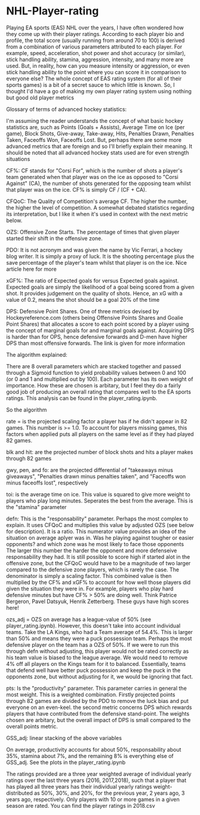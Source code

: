 # NHL-Player-rating

Playing EA sports (EAS) NHL over the years, I have often wondered how they come up with their player ratings. According to each player bio and profile, the total score (usually running from around 70 to 100) is derived from a combination of various parameters attributed to each player. For example, speed, acceleration, shot power and shot accuracy (or similar), stick handling ability, stamina, aggression, intensity, and many more are used. But, in reality, how can you measure intensity or aggression, or even stick handling ability to the point where you can score it in comparison to everyone else? The whole concept of EAS rating system (for all of their sports games) is a bit of a secret sauce to which little is known. So, I thought I'd have a go of making my own player rating system using nothing but good old player metrics

Glossary of terms of advanced hockey statistics:

I'm assuming the reader understands the concept of what basic hockey statistics are, such as Points (Goals + Assists), Average Time on Ice (per game), Block Shots, Give-away, Take-away, Hits, Penalties Drawn, Penalties Taken, Faceoffs Won, Faceoffs Lost. But, perhaps there are some more advanced metrics that are foreign and so I'll briefly explain their meaning. It should be noted that all advanced hockey stats used are for even strength situations

CF%: CF stands for "Corsi For", which is the number of shots a player's team generated when that player was on the ice as opposed to "Corsi Against" (CA), the number of shots generated for the opposing team whilst that player was on the ice. CF% is simply CF / (CF + CA).

CFQoC: The Quality of Competition's average CF. The higher the number, the higher the level of competition. A somewhat debated statistics regarding its interpretation, but I like it when it's used in context with the next metric below.

OZS: Offensive Zone Starts. The percentage of times that given player started their shift in the offensive zone.

PDO: It is not acronym and was given the name by Vic Ferrari, a hockey blog writer. It is simply a proxy of luck. It is the shooting percentage plus the save percentage of the player's team whilst that player is on the ice. Nice article here for more 

xGF%: The ratio of Expected goals for versus Expected goals against. Expected goals are simply the likelihood of a goal being scored from a given shot. It provides judgement on the quality of shots. Hence, an xG with a value of 0.2, means the shot should be a goal 20% of the time

DPS: Defensive Point Shares. One of three metrics devised by Hockeyreference.com (others being Offensive Points Shares and Goalie Point Shares) that allocates a score to each point scored by a player using the concept of marginal goals for and marginal goals against. Acquiring DPS is harder than for OPS, hence defensive forwards and D-men have higher DPS than most offensive forwards. The link is given for more information

The algorithm explained:

There are 8 overall parameters which are stacked together and passed through a Sigmoid function to yield probability values between 0 and 100 (or 0 and 1 and multiplied out by 100). Each parameter has its own weight of importance. How these are chosen is arbitary, but I feel they do a fairly good job of producing an overall rating that compares well to the EA sports ratings. This analysis can be found in the player_rating.ipynb. 

So the algorithm

rate = is the projected scaling factor a player has if he didn't appear in 82 games. This number is >= 1.0. To account for players missing games, this factors when applied puts all players on the same level as if they had played 82 games.

blk and hit: are the projected number of block shots and hits a player makes through 82 games

gwy, pen, and fo: are the projected differential of "takeaways minus giveaways", "Penalties drawn minus penalties taken", and "Faceoffs won minus faceoffs lost", respectively

toi: is the average time on ice. This value is squared to give more weight to players who play long minutes. Seperates the best from the average. This is the "stamina" parameter

defn: This is the "responsability" parameter. Perhaps the most complex to explain. It uses CFQoC and multiplies this value by adjusted OZS (see below for description). It is a ratio. This numerator value provides an idea of the situation on average aplyer was in. Was he playing against tougher or easier opponents? and which zone was he most likely to face those opponents The larger this number the harder the opponent and more defenseive responsability they had. It is still possible to score high if started alot in the offensive zone, but the CFQoC would have to be a magnitude of two larger compared to the defensive zone players, which is rarely the case. The denominator is simply a scaling factor. This combined value is then multiplied by the CF% and xGF% to account for how well those players did given the situation they were in. For example, players who play hard defensive minutes but have CF% > 50% are doing well. Think Patrice Bergeron, Pavel Datsyuk, Henrik Zetterberg. These guys have high scores here!

ozs_adj = OZS on average has a league-value of 50% (see player_rating.ipynb). However, this doesn't take into account individual teams. Take the LA Kings, who had a Team average of 54.4%. This is larger than 50% and means they were a puck possession team. Perhaps the most defensive player on the team has a OZS of 50%. If we were to run this through defn without adjusting, this player would not be rated correctly as his team value is biased to the league average. We would need to remove 4% off all players on the Kings team for it to balanced. Essentially, teams that defend well have better puck possession and keep the puck in the opponents zone, but without adjusting for it, we would be ignoring that fact.

pts: Is the "productivity" parameter. This parameter carries in general the most weight. This is a weighted combination. Firstly projected points through 82 games are divided by the PDO to remove the luck bias and put everyone on an even-keel. the second metric concerns DPS which rewards players that have contributed from the defensive stand-point. The weights chosen are arbitary, but the overall impact of DPS is small compared to the overall points metric.

GSS_adj: linear stacking of the above variables

On average, productivity accounts for about 50%, responsability about 35%, stamina about 7%, and the remaining 8% is everything else of GSS_adj. See the plots in the player_rating.ipynb

The ratings provided are a three year weighted average of individual yearly ratings over the last three years (2016, 2017,2018), such that a player that has played all three years has their individual yearly ratings weight-distributed as 50%, 30%, and 20%, for the previous year, 2 years ago, 3 years ago, respectively. Only players with 10 or more games in a given season are rated. You can find the player ratings in 2018.csv


